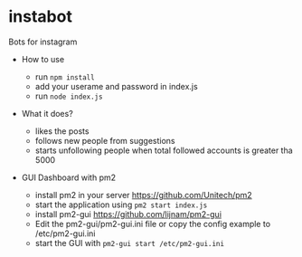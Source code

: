 # instabot

Bots  for instagram

* How to use
  * run `npm install`
  * add your userame and password in index.js
  * run `node index.js`

* What it does?
  * likes the posts
  * follows new people from suggestions
  * starts unfollowing people when total followed accounts is greater tha 5000

* GUI Dashboard with pm2
  * install pm2 in your server <https://github.com/Unitech/pm2>
  * start the  application using `pm2 start index.js`
  * install pm2-gui <https://github.com/lijnam/pm2-gui>
  * Edit the pm2-gui/pm2-gui.ini file or copy the config example to /etc/pm2-gui.ini
  * start the GUI with `pm2-gui start /etc/pm2-gui.ini`

